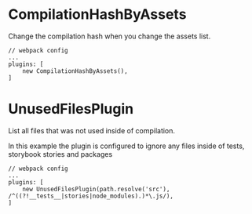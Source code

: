 # CompilationHashByAssets

Change the compilation hash when you change the assets list.

```
// webpack config
...
plugins: [
    new CompilationHashByAssets(),
]
```

# UnusedFilesPlugin

List all files that was not used inside of compilation.

In this example the plugin is configured to ignore any files inside of tests, storybook stories and packages

```
// webpack config
...
plugins: [
    new UnusedFilesPlugin(path.resolve('src'), /^((?!__tests__|stories|node_modules).)*\.js/),
]
```
